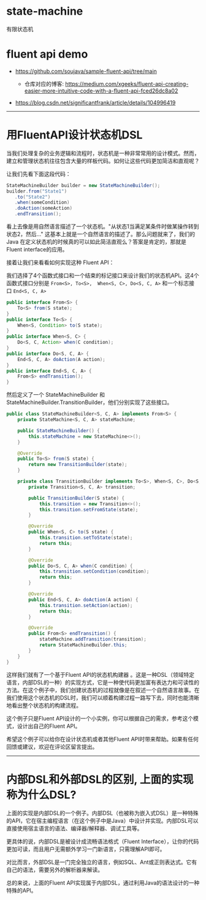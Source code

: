 # state-machine
有限状态机
# fluent api demo
* https://github.com/soujava/sample-fluent-api/tree/main
  * 仓库对应的博客: https://medium.com/xgeeks/fluent-api-creating-easier-more-intuitive-code-with-a-fluent-api-fced26dc8a02

* https://blog.csdn.net/significantfrank/article/details/104996419
***
# 用FluentAPI设计状态机DSL

当我们处理复杂的业务逻辑和流程时，状态机是一种非常常用的设计模式。然而，建立和管理状态机往往包含大量的样板代码。如何让这些代码更加简洁和直观呢？

让我们先看下面这段代码：

```java
StateMachineBuilder builder = new StateMachineBuilder();
builder.from("State1")
   .to("State2")
   .when(someCondition)
   .doAction(someAction)
   .endTransition();
```



看上去像是用自然语言描述了一个状态机。"从状态1当满足某条件时做某操作转到状态2，然后..." 这基本上就是一个自然语言的描述了。那么问题就来了，我们的 Java 在定义状态机的时候真的可以如此简洁直观么？答案是肯定的，那就是Fluent interface的应用。


接着让我们来看看如何实现这种 Fluent API：


我们选择了4个函数式接口和一个结束的标记接口来设计我们的状态机API。这4个函数式接口分别是 `From<S>, To<S>,  When<S, C>, Do<S, C, A>` 和一个标志接口 `End<S, C, A>`

```java
public interface From<S> {
    To<S> from(S state);
}
public interface To<S> {
    When<S, Condition> to(S state);
}
public interface When<S, C> {
    Do<S, C, Action> when(C condition);
}
public interface Do<S, C, A> {
    End<S, C, A> doAction(A action);
}
public interface End<S, C, A> {
    From<S> endTransition();
}
```


然后定义了一个 StateMachineBuilder 和 StateMachineBuilder.TransitionBuilder，他们分别实现了这些接口。

```java
public class StateMachineBuilder<S, C, A> implements From<S> {
    private StateMachine<S, C, A> stateMachine;

    public StateMachineBuilder() {
        this.stateMachine = new StateMachine<>();
    }

    @Override
    public To<S> from(S state) {
        return new TransitionBuilder(state);
    }

    private class TransitionBuilder implements To<S>, When<S, C>, Do<S, C, A>, End<S, C, A> {
        private Transition<S, C, A> transition;

        public TransitionBuilder(S state) {
            this.transition = new Transition<>();
            this.transition.setFromState(state);
        }

        @Override
        public When<S, C> to(S state) {
            this.transition.setToState(state);
            return this;
        }

        @Override
        public Do<S, C, A> when(C condition) {
            this.transition.setCondition(condition);
            return this;
        }

        @Override
        public End<S, C, A> doAction(A action) {
            this.transition.setAction(action);
            return this;
        }

        @Override
        public From<S> endTransition() {
            stateMachine.addTransition(transition);
            return StateMachineBuilder.this;
        }
    }
}
```


这样我们就有了一个基于Fluent API的状态机构建器 。这是一种DSL（领域特定语言，内部DSL的一种）的实现方式，它是一种使代码更加富有表达力和可读性的方法。在这个例子中，我们创建状态机的过程就像是在叙述一个自然语言故事。在我们使用这个状态机的DSL时，我们可以顺着构建过程一路写下去，同时也能清晰地看出整个状态机的构建流程。


这个例子只是Fluent API设计的一个小实例，你可以根据自己的需求，参考这个模式，设计出自己的Fluent API。



希望这个例子可以给你在设计状态机或者其他Fluent API时带来帮助。如果有任何回馈或建议，欢迎在评论区留言提出。
***

# 内部DSL和外部DSL的区别, 上面的实现称为什么DSL?

上面的实现是内部DSL的一个例子。内部DSL（也被称为嵌入式DSL）是一种特殊的API，它在宿主编程语言（在这个例子中是Java）中设计并实现。内部DSL可以直接使用宿主语言的语法、编译器/解释器、调试工具等。


更具体的说，内部DSL是被设计成流畅语法格式（Fluent Interface），让你的代码更加可读，而且用户无需额外学习一门新语言，只需理解API即可。


对比而言，外部DSL是一门完全独立的语言，例如SQL、Ant或正则表达式。它有自己的语法，需要另外的解析器来解读。


总的来说，上面的Fluent API实现属于内部DSL，通过利用Java的语法设计的一种特殊的API。
